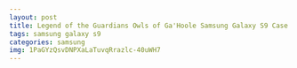 ```yaml
---
layout: post
title: Legend of the Guardians Owls of Ga'Hoole Samsung Galaxy S9 Case
tags: samsung galaxy s9
categories: samsung
img: 1PaGYzQsvDNPXaLaTuvqRrazlc-40uWH7
---
```


